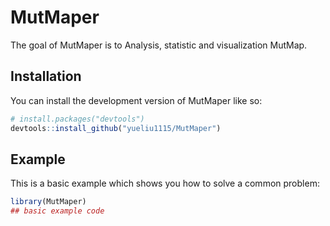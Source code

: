
<!-- README.md is generated from README.Rmd. Please edit that file -->

# MutMaper

<!-- badges: start -->
<!-- badges: end -->

The goal of MutMaper is to Analysis, statistic and visualization MutMap.

## Installation

You can install the development version of MutMaper like so:

``` r
# install.packages("devtools")
devtools::install_github("yueliu1115/MutMaper")
```

## Example

This is a basic example which shows you how to solve a common problem:

``` r
library(MutMaper)
## basic example code
```
